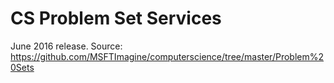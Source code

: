 <html lang="en">
   <head>
      <meta charset="utf-8">
      <meta http-equiv="X-UA-Compatible" content="IE=edge">
      <meta name="viewport" content="width=device-width, initial-scale=1">
      <title>CS Problem Set Services</title>
	  <link rel="stylesheet" href="style.css">
   </head>
   <body id="home">
      <div class="container">
         <div class="jumbotron">
            <h1>CS Problem Set Services</h1>
            <p>June 2016 release. Source: <a href="https://github.com/MSFTImagine/computerscience/tree/master/Problem%20Sets">https://github.com/MSFTImagine/computerscience/tree/master/Problem%20Sets</a></p>
	</div>
         </div>
         <div class="panel panel-default">
            <div class="panel-heading">
               <h3 class="panel-title"></h3>
            </div>
   </body>
</html>
